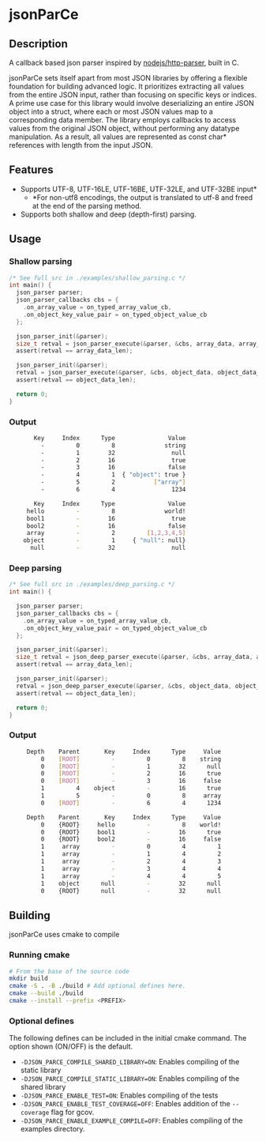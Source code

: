 # jsonParCe

## Description
A callback based json parser inspired by [nodejs/http-parser](https://github.com/nodejs/http-parser), built in C.

jsonParCe sets itself apart from most JSON libraries by offering a flexible foundation for building advanced logic. It prioritizes extracting all values from the entire JSON input, rather than focusing on specific keys or indices. A prime use case for this library would involve deserializing an entire JSON object into a struct, where each or most JSON values map to a corresponding data member. The library employs callbacks to access values from the original JSON object, without performing any datatype manipulation. As a result, all values are represented as const char* references with length from the input JSON.

## Features
 - Supports UTF-8, UTF-16LE, UTF-16BE, UTF-32LE, and UTF-32BE input*
    - *For non-utf8 encodings, the output is translated to utf-8 and freed at the end of the parsing method.
 - Supports both shallow and deep (depth-first) parsing.

## Usage
### Shallow parsing
```C
/* See full src in ./examples/shallow_parsing.c */
int main() {
  json_parser parser;
  json_parser_callbacks cbs = {
    .on_array_value = on_typed_array_value_cb,
    .on_object_key_value_pair = on_typed_object_value_cb
  };

  json_parser_init(&parser);
  size_t retval = json_parser_execute(&parser, &cbs, array_data, array_data_len);
  assert(retval == array_data_len);

  json_parser_init(&parser);
  retval = json_parser_execute(&parser, &cbs, object_data, object_data_len);
  assert(retval == object_data_len);

  return 0;
}
```
### Output
```bash
       Key     Index      Type               Value
         -         0         8              string
         -         1        32                null
         -         2        16                true
         -         3        16               false
         -         4         1  { "object": true }
         -         5         2           ["array"]
         -         6         4                1234

       Key     Index      Type               Value
     hello         -         8              world!
     bool1         -        16                true
     bool2         -        16               false
     array         -         2         [1,2,3,4,5]
    object         -         1     { "null": null}
      null         -        32                null
```
### Deep parsing
```C
/* See full src in ./examples/deep_parsing.c */
int main() {

  json_parser parser;
  json_parser_callbacks cbs = {
    .on_array_value = on_typed_array_value_cb,
    .on_object_key_value_pair = on_typed_object_value_cb
  };

  json_parser_init(&parser);
  size_t retval = json_deep_parser_execute(&parser, &cbs, array_data, array_data_len);
  assert(retval == array_data_len);

  json_parser_init(&parser);
  retval = json_deep_parser_execute(&parser, &cbs, object_data, object_data_len);
  assert(retval == object_data_len);

  return 0;
}
```

### Output
```bash
     Depth    Parent       Key     Index      Type     Value
         0    [ROOT]         -         0         8    string
         0    [ROOT]         -         1        32      null
         0    [ROOT]         -         2        16      true
         0    [ROOT]         -         3        16     false
         1         4    object         -        16      true
         1         5         -         0         8     array
         0    [ROOT]         -         6         4      1234

     Depth    Parent       Key     Index      Type     Value
         0    {ROOT}     hello         -         8    world!
         0    {ROOT}     bool1         -        16      true
         0    {ROOT}     bool2         -        16     false
         1     array         -         0         4         1
         1     array         -         1         4         2
         1     array         -         2         4         3
         1     array         -         3         4         4
         1     array         -         4         4         5
         1    object      null         -        32      null
         0    {ROOT}      null         -        32      null
```

## Building
jsonParCe uses cmake to compile
### Running cmake
```bash
# From the base of the source code
mkdir build
cmake -S . -B ./build # Add optional defines here.
cmake --build ./build
cmake --install --prefix <PREFIX>
```
### Optional defines
The following defines can be included in the initial cmake command. The option shown (ON/OFF) is the default.
 - `-DJSON_PARCE_COMPILE_SHARED_LIBRARY=ON`: Enables compiling of the static library
 - `-DJSON_PARCE_COMPILE_STATIC_LIBRARY=ON`: Enables compiling of the shared library
 - `-DJSON_PARCE_ENABLE_TEST=ON`: Enables compiling of the tests
 - `-DJSON_PARCE_ENABLE_TEST_COVERAGE=OFF`: Enables addition of the `--coverage` flag for gcov.
 - `-DJSON_PARCE_ENABLE_EXAMPLE_COMPILE=OFF`: Enables compiling of the examples directory.